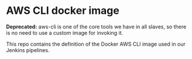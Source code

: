 # AWS CLI docker image

**Deprecated:** aws-cli is one of the core tools we have in all slaves,
so there is no need to use a custom image for invoking it.

This repo contains the definition of the Docker AWS CLI image used in our Jenkins pipelines.
